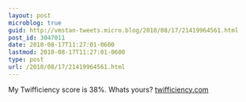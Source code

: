```yaml
---
layout: post
microblog: true
guid: http://vmstan-tweets.micro.blog/2010/08/17/21419964561.html
post_id: 3047011
date: 2010-08-17T11:27:01-0600
lastmod: 2010-08-17T11:27:01-0600
type: post
url: /2010/08/17/21419964561.html
---
```

My Twifficiency score is 38%. Whats yours? [twifficiency.com](http://twifficiency.com/)
